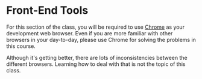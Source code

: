 # Front-End Tools

For this section of the class, you will be required to use [Chrome](https://www.google.com/chrome/) as your development web browser.
Even if you are more familiar with other browsers in your day-to-day, please use Chrome for solving the problems in this course.

Although it's getting better, there are lots of inconsistencies between the different browsers.
Learning how to deal with that is not the topic of this class.
